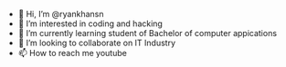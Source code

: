 - 👋 Hi, I’m @ryankhansn
- 👀 I’m interested in coding and hacking
- 🌱 I’m currently learning student of Bachelor of computer appications
- 💞️ I’m looking to collaborate on IT Industry
- 📫 How to reach me youtube

<!---
ryankhansn/ryankhansn is a ✨ special ✨ repository because its `README.md` (this file) appears on your GitHub profile.
You can click the Preview link to take a look at your changes.
--->
